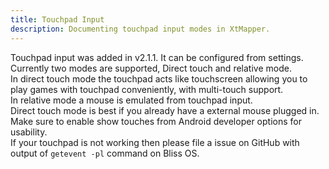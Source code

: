```yaml
---
title: Touchpad Input
description: Documenting touchpad input modes in XtMapper.
---
```

Touchpad input was added in v2.1.1. It can be configured from settings.   
Currently two modes are supported, Direct touch and relative mode.  
In direct touch mode the touchpad acts like touchscreen allowing you to play games with touchpad conveniently, with multi-touch support.  
In relative mode a mouse is emulated from touchpad input.  
Direct touch mode is best if you already have a external mouse plugged in.  
Make sure to enable show touches from Android developer options for usability.   
If your touchpad is not working then please file a issue on GitHub with output of `getevent -pl` command on Bliss OS.